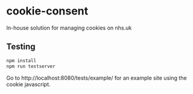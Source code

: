 # cookie-consent
In-house solution for managing cookies on nhs.uk

## Testing

```sh
npm install
npm run testserver
```

Go to http://localhost:8080/tests/example/ for an example site using the cookie javascript.
